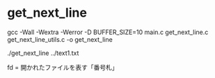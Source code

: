 # get_next_line

gcc -Wall -Wextra -Werror -D BUFFER_SIZE=10 main.c get_next_line.c get_next_line_utils.c -o get_next_line

./get_next_line ../text1.txt

fd = 開かれたファイルを表す「番号札」
